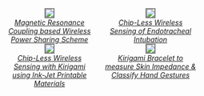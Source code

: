 <style>
* {
  box-sizing: border-box;
}
.flex-container {
  display: flex;
  flex-wrap: wrap;
  justify-content: space-around;
  align-items: flex-start;
}

img {
  max-width: 100%;
  max-height: 100%;
/*  padding-left: 5px;
  padding-right: 5px;*/
  border: 2px solid gray;
}

.text {
  padding-left: 20px;
}
</style>

<div class="flex-container">
      <div class="image" style="flex-basis: 45%" align = "center">
        <a href="MRC-WPSS/">
          <img src="/GodwinPonraj/assets/Fig_WPT_sch.jpg"><br>
          <i>Magnetic Resonance Coupling based Wireless Power Sharing Scheme</i><br>
        </a>
      </div>
      <div class="image" style="flex-basis: 45%" align = "center">
        <a href="Intubation-sensing/">
          <img src="/GodwinPonraj/assets/Fig_ETtube_sch.jpg"><br>
          <i>Chip-Less Wireless Sensing of Endotracheal Intubation</i><br>
        </a>
      </div>
      <div class="image" style="flex-basis: 45%" align = "center">
        <a href="RFID-sensing/">
          <img src="/GodwinPonraj/assets/Fig_RFID_printing.jpg"><br>
          <i>Chip-Less Wireless Sensing with Kirigami using Ink-Jet Printable Materials</i><br>
        </a>
      </div>
      <div class="image" style="flex-basis: 45%" align = "center">
        <a href="Kirigami-bracelet/">
          <img src="/GodwinPonraj/assets/Fig_Kiri_bracelet.jpg"><br>
          <i>Kirigami Bracelet to measure Skin Impedance & Classify Hand Gestures</i><br>
        </a>
      </div>
</div>
